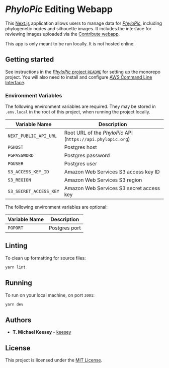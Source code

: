# _PhyloPic_ Editing Webapp

This [Next.js](https://nextjs.org/) application allows users to manage data for [_PhyloPic_](https://www.phylopic.org), including phylogenetic nodes and silhouette images. It includes the interface for reviewing images uploaded via the [Contribute webapp](../contribute).

This app is only meant to be run locally. It is not hosted online.

## Getting started

See instructions in the [_PhyloPic_ project `README`](../../README.md) for setting up the monorepo project. You will also need to install and configure [AWS Command Line Interface](https://aws.amazon.com/cli/).

### Environment Variables

The following environment variables are required. They may be stored in `.env.local` in the root of this project, when running the project locally.

| Variable Name          | Description                                                 |
| ---------------------- | ----------------------------------------------------------- |
| `NEXT_PUBLIC_API_URL`  | Root URL of the _PhyloPic_ API (`https://api.phylopic.org`) |
| `PGHOST`               | Postgres host                                               |
| `PGPASSWORD`           | Postgres password                                           |
| `PGUSER`               | Postgres user                                               |
| `S3_ACCESS_KEY_ID`     | Amazon Web Services S3 access key ID                        |
| `S3_REGION`            | Amazon Web Services S3 region                               |
| `S3_SECRET_ACCESS_KEY` | Amazon Web Services S3 secret access key                    |

The following environment variables are optional:

| Variable Name | Description   |
| ------------- | ------------- |
| `PGPORT`      | Postgres port |

## Linting

To clean up formatting for source files:

```sh
yarn lint
```

## Running

To run on your local machine, on port `3001`:

```sh
yarn dev
```

## Authors

-   **T. Michael Keesey** - [keesey](https://github.com/keesey)

## License

This project is licensed under the [MIT License](../../LICENSE).
